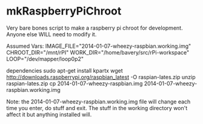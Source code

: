 mkRaspberryPiChroot
===================

Very bare bones script to make a raspberry pi chroot for development. Anyone else WILL need to modify it.

Assumed Vars:
IMAGE_FILE="2014-01-07-wheezy-raspbian.working.img"
CHROOT_DIR="/mnt/rPI"
WORK_DIR="/home/bavery/src/rPi-workspace"
LOOP="/dev/mapper/loop0p2"



dependencies
sudo apt-get install kpartx
wget http://downloads.raspberrypi.org/raspbian_latest -O raspian-lates.zip
unzip  raspian-lates.zip
cp 2014-01-07-wheezy-raspbian.img 2014-01-07-wheezy-raspbian.working.img


Note: the 2014-01-07-wheezy-raspbian.working.img file will change each time you enter, do stuff and exit.
The stuff in the working directory won't affect it but anything installed will.
